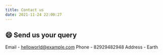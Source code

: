 ```yaml
---
title: Contact us
date: 2021-11-24 22:00:27
---
```


## 😄 Send us your query

Email - helloworld@example.com
Phone - 82929482948
Address - Earth